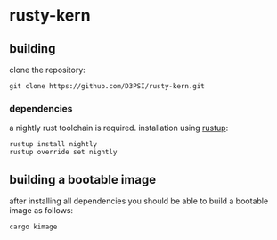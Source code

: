 # rusty-kern
## building
clone the repository:

```
git clone https://github.com/D3PSI/rusty-kern.git
```

### dependencies
a nightly rust toolchain is required. installation using [rustup](https://rustup.rs/):

```
rustup install nightly
rustup override set nightly
```

## building a bootable image
after installing all dependencies you should be able to build a bootable image as follows:

```
cargo kimage
```
